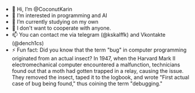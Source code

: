 - 👋 Hi, I’m @CoconutKarin
- 👀 I’m interested in programming and AI
- 🌱 I’m currently studying on my own
- 💞️ I don't want to cooperate with anyone.
- 📫 You can contact me via telegram (@kskalffk) and Vkontakte (@dench1cs)
- ⚡ Fun fact: Did you know that the term "bug" in computer programming originated from an actual insect? In 1947, when the Harvard Mark II electromechanical computer encountered a malfunction, technicians found out that a moth had gotten trapped in a relay, causing the issue. They removed the insect, taped it to the logbook, and wrote "First actual case of bug being found," thus coining the term "debugging."

<!---
CoconutKarin/CoconutKarin is a ✨ special ✨ repository because its `README.md` (this file) appears on your GitHub profile.
You can click the Preview link to take a look at your changes.
--->
